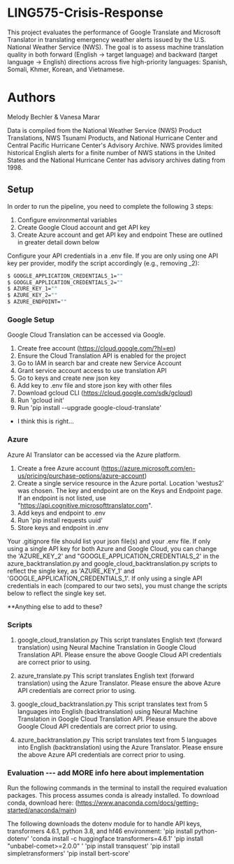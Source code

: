 # LING575-Crisis-Response

This project evaluates the performance of Google Translate and Microsoft Translator in translating emergency weather alerts issued by the U.S. National Weather Service (NWS). The goal is to assess machine translation quality in both forward (English → target language) and backward (target language → English) directions across five high-priority languages: Spanish, Somali, Khmer, Korean, and Vietnamese.

# Authors 

Melody Bechler & Vanesa Marar


Data is compiled from the National Weather Service (NWS) Product Translations, NWS Tsunami Products, and National Hurricane Center and Central Pacific Hurricane Center's Advisory Archive. NWS provides limited historical English alerts for a finite number of NWS stations in the United States and the National Hurricane Center has advisory archives dating from 1998. 


## Setup

In order to run the pipeline, you need to complete the following 3 steps:
1. Configure environmental variables
2. Create Google Cloud account and get API key
3. Create Azure account and get API key and endpoint
These are outlined in greater detail down below

Configure your API credentials in a .env file. If you are only using one API key per provider, modify the script accordingly (e.g., removing _2):

```bash
$ GOOGLE_APPLICATION_CREDENTIALS_1=""
$ GOOGLE_APPLICATION_CREDENTIALS_2=""
$ AZURE_KEY_1=""
$ AZURE_KEY_2=""
$ AZURE_ENDPOINT=""
```


### Google Setup
Google Cloud Translation can be accessed via Google.

1. Create free account (https://cloud.google.com/?hl=en)
2. Ensure the Cloud Translation API is enabled for the project
3. Go to IAM in search bar and create new Service Account
4. Grant service account access to use translation API 
5. Go to keys and create new json key
6. Add key to .env file and store json key with other files
7. Download gcloud CLI (https://cloud.google.com/sdk/gcloud)
8. Run 'gcloud init'
9. Run 'pip install --upgrade google-cloud-translate'

* I think this is right...

### Azure

Azure AI Translator can be accessed via the Azure platform.

1. Create a free Azure account (https://azure.microsoft.com/en-us/pricing/purchase-options/azure-account)
2. Create a single service resource in the Azure portal. Location 'westus2' was chosen. The key and endpoint are on the Keys and Endpoint page. If an endpoint is not listed, use "https://api.cognitive.microsofttranslator.com".
3. Add keys and endpoint to .env
4. Run 'pip install requests uuid'
5. Store keys and endpoint in .env

Your .gitignore file should list your json file(s) and your .env file. If only using a single API key for both Azure and Google Cloud, you can change the 'AZURE_KEY_2' and "GOOGLE_APPLICATION_CREDENTIALS_2' in the azure_backtranslation.py and google_cloud_backtranslation.py scripts to reflect the single key, as 'AZURE_KEY_1' and 'GOOGLE_APPLICATION_CREDENTIALS_1'. If only using a single API credentials in each (compared to our two sets), you must change the scripts below to reflect the single key set. 

**Anything else to add to these?

### Scripts
1. google_cloud_translation.py
This script translates English text (forward translation) using Neural Machine Translation in Google Cloud Translation API. Please ensure the above Google Cloud API credentials are correct prior to using.

2. azure_translate.py
This script translates English text (forward translation) using the Azure Translator. Please ensure the above Azure API credentials are correct prior to using.

3. google_cloud_backtranslation.py
This script translates text from 5 languages into English (backtranslation) using Neural Machine Translation in Google Cloud Translation API. Please ensure the above Google Cloud API credentials are correct prior to using.

4. azure_backtranslation.py
This script translates text from 5 languages into English (backtranslation) using the Azure Translator. Please ensure the above Azure API credentials are correct prior to using.


### Evaluation --- add MORE info here about implementation
Run the following commands in the terminal to install the required evaluation packages. This process assumes conda is already installed. To download conda, download here: (https://www.anaconda.com/docs/getting-started/anaconda/main)

The following downloads the dotenv module for to handle API keys, transformers 4.6.1, python 3.8, and hf46 environment:
'pip install python-dotenv'
'conda install -c huggingface transformers=4.6.1'
'pip install "unbabel-comet>=2.0.0" '
'pip install transquest'
'pip install simpletransformers'
'pip install bert-score'





